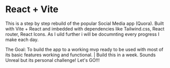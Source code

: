 # React + Vite

This is a step by step rebuild of the popular Social Media app (Quora). Built with Vite + React and imbedded with dependencies like Tailwind.css, React router, React Icons. As I uild further i will be documnting every progress I make each day.

The Goal: To build the app to a working mvp ready to be used with most of its basic features working and functional. | Build this in a week. Sounds Unreal but its personal challenge! Let's GO!!!
